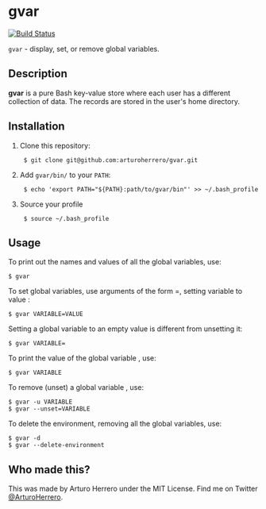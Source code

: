 # gvar

[![Build Status](https://travis-ci.org/arturoherrero/gvar.svg?branch=master)](https://travis-ci.org/arturoherrero/gvar)

`gvar` - display, set, or remove global variables.


## Description

**gvar** is a pure Bash key-value store where each user has a different collection
of data. The records are stored in the user's home directory.


## Installation

1. Clone this repository:

        $ git clone git@github.com:arturoherrero/gvar.git

2. Add `gvar/bin/` to your `PATH`:

        $ echo 'export PATH="${PATH}:path/to/gvar/bin"' >> ~/.bash_profile

3. Source your profile

        $ source ~/.bash_profile


## Usage

To print out the names and values of all the global variables, use:

    $ gvar

To set global variables, use arguments of the form <VARIABLE>=<VALUE>,
setting variable <VARIABLE> to value <VALUE>:

    $ gvar VARIABLE=VALUE

Setting a global variable to an empty value is different from unsetting it:

    $ gvar VARIABLE=

To print the value of the global variable <VARIABLE>, use:

    $ gvar VARIABLE

To remove (unset) a global variable <VARIABLE>, use:

    $ gvar -u VARIABLE
    $ gvar --unset=VARIABLE

To delete the environment, removing all the global variables, use:

    $ gvar -d
    $ gvar --delete-environment


## Who made this?

This was made by Arturo Herrero under the MIT License. Find me on Twitter
[@ArturoHerrero][1].


[1]: https://twitter.com/ArturoHerrero
